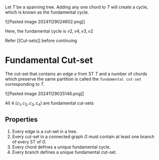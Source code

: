 Let $T$ be a spanning tree. Adding any one chord to $T$ will create a cycle, which is known as the fundamental cycle.

![[Pasted image 20241129024602.png]]

Here, the fundamental cycle is $v2, v4, v3, v2$

Refer [[Cut-sets]] before continuing

# Fundamental Cut-set

The cut-set that contains an edge $e$ from ST $T$ and a number of chords which preserve the same partition is called the `fundamental cut-set` corresponding to $T$.

![[Pasted image 20241129025146.png]]

All 4 ($c_1, c_2, c_3, c_4$) are fundamental cut-sets

## Properties
1. Every edge is a cut-set in a tree.
2. Every cut-set in a connected graph $G$ must contain at least one branch of every ST of $G$.
3. Every chord defines a unique fundamental cycle.
4. Every branch defines a unique fundamental cut-set.


